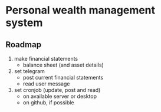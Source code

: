 # Personal wealth management system

## Roadmap

1. make financial statements
   - balance sheet (and asset details)
2. set telegram
   - post current financial statements
   - read user message
3. set cronjob (update, post and read)
   - on available server or desktop
   - on github, if possible
